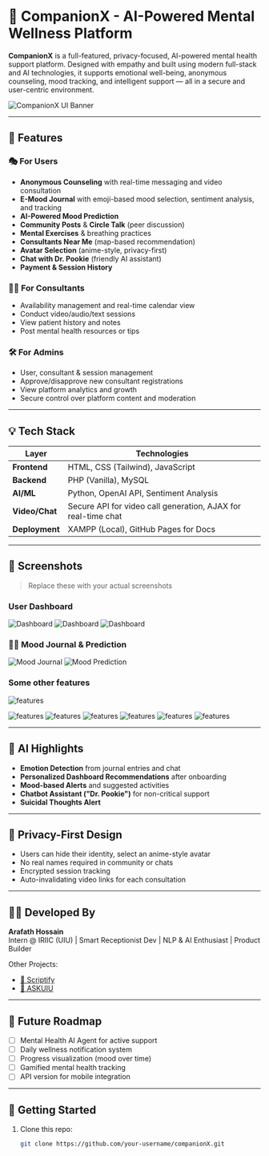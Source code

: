 # 🧠 CompanionX - AI-Powered Mental Wellness Platform

**CompanionX** is a full-featured, privacy-focused, AI-powered mental health support platform. Designed with empathy and built using modern full-stack and AI technologies, it supports emotional well-being, anonymous counseling, mood tracking, and intelligent support — all in a secure and user-centric environment.

![CompanionX UI Banner](UI/Screenshot%202025-07-19%20213934.png) <!-- Replace with your banner image -->

---

## 🚀 Features

### 🎭 For Users
- **Anonymous Counseling** with real-time messaging and video consultation
- **E-Mood Journal** with emoji-based mood selection, sentiment analysis, and tracking
- **AI-Powered Mood Prediction**
- **Community Posts** & **Circle Talk** (peer discussion)
- **Mental Exercises** & breathing practices
- **Consultants Near Me** (map-based recommendation)
- **Avatar Selection** (anime-style, privacy-first)
- **Chat with Dr. Pookie** (friendly AI assistant)
- **Payment & Session History**

### 👩‍⚕️ For Consultants
- Availability management and real-time calendar view  
- Conduct video/audio/text sessions  
- View patient history and notes  
- Post mental health resources or tips  

### 🛠 For Admins
- User, consultant & session management  
- Approve/disapprove new consultant registrations  
- View platform analytics and growth  
- Secure control over platform content and moderation  

---

## 💡 Tech Stack

| Layer        | Technologies |
|--------------|--------------|
| **Frontend** | HTML, CSS (Tailwind), JavaScript |
| **Backend**  | PHP (Vanilla), MySQL |
| **AI/ML**    | Python, OpenAI API, Sentiment Analysis |
| **Video/Chat** | Secure API for video call generation, AJAX for real-time chat |
| **Deployment** | XAMPP (Local), GitHub Pages for Docs |

---

## 📸 Screenshots

> Replace these with your actual screenshots

### User Dashboard
![Dashboard](UI/ss%20%20(1).png)
![Dashboard](UI/ss%20%20(3).png)
![Dashboard](UI/ss%20%20(4).png)




### 🧘‍♂️ Mood Journal & Prediction
![Mood Journal](UI/ss%20%20(9).png)
![Mood Prediction](UI/ss%20%20(6).png)



### Some other features
![features](UI/ss%20%20(10).png)

![features](UI/ss%20%20(11).png)
![features](UI/ss%20%20(12).png)
![features](UI/ss%20%20(13).png)
![features](UI/ss%20%20(14).png)
![features](UI/ss%20%20(15).png)
![features](UI/ss%20%20(16).png)


---

## 🧠 AI Highlights

- **Emotion Detection** from journal entries and chat
- **Personalized Dashboard Recommendations** after onboarding
- **Mood-based Alerts** and suggested activities
- **Chatbot Assistant ("Dr. Pookie")** for non-critical support
- **Suicidal Thoughts Alert**

---

## 🔐 Privacy-First Design

- Users can hide their identity, select an anime-style avatar
- No real names required in community or chats
- Encrypted session tracking
- Auto-invalidating video links for each consultation

---

## 🧑‍💻 Developed By

**Arafath Hossain**  
Intern @ IRIIC (UIU) | Smart Receptionist Dev | NLP & AI Enthusiast | Product Builder

Other Projects:
- [🧾 Scriptify](https://github.com/ArafathUIU/Scriptify-AI-Writing-Tool)
- [🤖 ASKUIU](https://github.com/ArafathUIU/ASKUIU)
---

## 📌 Future Roadmap

- [ ] Mental Health AI Agent for active support  
- [ ] Daily wellness notification system  
- [ ] Progress visualization (mood over time)  
- [ ] Gamified mental health tracking  
- [ ] API version for mobile integration  

---

## 📂 Getting Started

1. Clone this repo:
   ```bash
   git clone https://github.com/your-username/companionX.git
